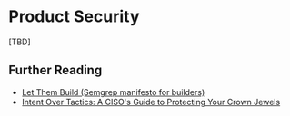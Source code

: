 # Product Security

[TBD]

## Further Reading

- [Let Them Build (Semgrep manifesto for builders)](https://semgrep.dev/build)
- [Intent Over Tactics: A CISO's Guide to Protecting Your Crown Jewels](https://tldrsec.com/p/intent-over-tactics-crown-jewels)
